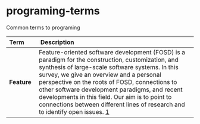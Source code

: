 # programing-terms
Common terms to programing

| Term | Description |
|:----|:----|
| **Feature** | Feature-oriented software development (FOSD) is a paradigm for the construction, customization, and synthesis of large-scale software systems. In this survey, we give an overview and a personal perspective on the roots of FOSD, connections to other software development paradigms, and recent developments in this field. Our aim is to point to connections between different lines of research and to identify open issues. [1][ref1] |

[ref1]: "http://www.jot.fm/issues/issue_2009_07/column5/#:~:text=A%20feature%20is%20a%20unit,of%20the%20features%20it%20provides." "An Overview of Feature-Oriented Software Development"

